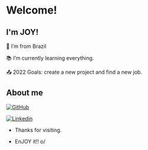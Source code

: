 # Welcome!

 

## I'm JOY!

 
:house_with_garden: I’m from Brazil

:books: I’m currently learning everything.

:outbox_tray: 2022 Goals: create a new project and find a new job.

## About me

[![GitHub][1.2]][1]

[![Linkedin][2.2]][2]

[1]: https://github.com/JoyciP

[1.2]: https://img.shields.io/badge/GitHub-100000?style=for-the-badge&logo=github&logoColor=white

[2]: https://www.linkedin.com/in/joycisantos/

[2.2]: https://img.shields.io/badge/LinkedIn-0077B5?style=for-the-badge&logo=linkedin&logoColor=white


- Thanks for visiting.

- EnJOY it!! o/
